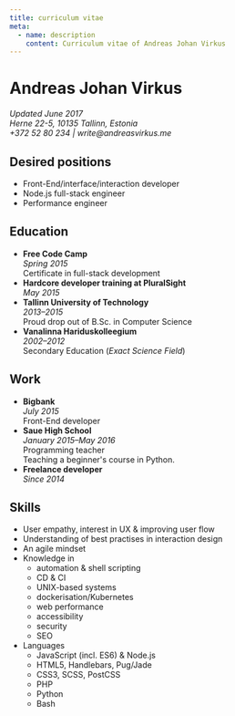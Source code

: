 ```yaml
---
title: curriculum vitae
meta:
  - name: description
    content: Curriculum vitae of Andreas Johan Virkus
---
```


# Andreas Johan Virkus
_Updated June 2017_  
_Herne 22-5, 10135 Tallinn, Estonia_  
_+372 52 80 234 | write@andreasvirkus.me_

## Desired positions
- Front-End/interface/interaction developer
- Node.js full-stack engineer
- Performance engineer

## Education
- **Free Code Camp**  
    _Spring 2015_  
    Certificate in full-stack development
- **Hardcore developer training at PluralSight**  
    _May 2015_
- **Tallinn University of Technology**  
    _2013–2015_  
    Proud drop out of B.Sc. in Computer Science
- **Vanalinna Hariduskolleegium**  
    _2002–2012_  
    Secondary Education (_Exact Science Field_)

## Work
- **Bigbank**  
    _July 2015_  
    Front-End developer
- **Saue High School**  
    _January 2015–May 2016_  
    Programming teacher  
    Teaching a beginner's course in Python.
- **Freelance developer**  
    _Since 2014_

## Skills
- User empathy, interest in UX & improving user flow
- Understanding of best practises in interaction design
- An agile mindset
- Knowledge in
    - automation & shell scripting
    - CD & CI
    - UNIX-based systems
    - dockerisation/Kubernetes
    - web performance
    - accessibility
    - security
    - SEO
- Languages
    - JavaScript (incl. ES6) & Node.js
    - HTML5, Handlebars, Pug/Jade
    - CSS3, SCSS, PostCSS
    - PHP
    - Python
    - Bash
